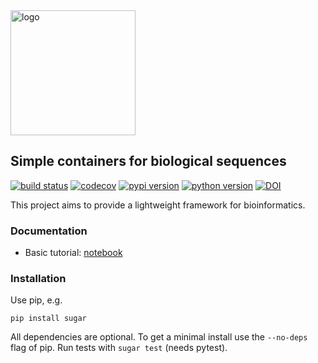 <img src="https://raw.github.com/rnajena/sugar/logo/sugar_logo.png" alt="logo" width="200">

## Simple containers for biological sequences
[![build status](https://github.com/rnajena/sugar/workflows/tests/badge.svg)](https://github.com/rnajena/sugar/actions)
[![codecov](https://codecov.io/gh/rnajena/sugar/branch/master/graph/badge.svg)](https://codecov.io/gh/rnajena/sugar)
[![pypi version](https://img.shields.io/pypi/v/sugar.svg)](https://pypi.python.org/pypi/sugar)
[![python version](https://img.shields.io/pypi/pyversions/sugar.svg)](https://python.org)
[![DOI](https://zenodo.org/badge/DOI/)](https://doi.org/)

This project aims to provide a lightweight framework for bioinformatics.

### Documentation

* Basic tutorial: [notebook](https://nbviewer.jupyter.org/github/rnajena/sugar/blob/master/assets/sugar_tutorial.ipynb)

### Installation

Use pip, e.g.

```
pip install sugar
```

All dependencies are optional. To get a minimal install use the `--no-deps` flag of pip.
Run tests with `sugar test` (needs pytest).
